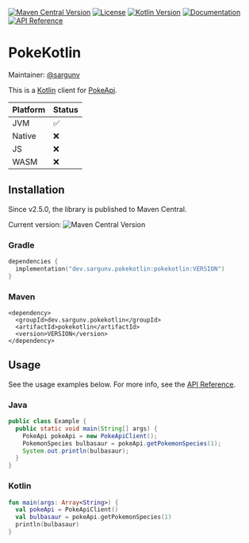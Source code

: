 [![Maven Central Version](https://img.shields.io/maven-central/v/dev.sargunv.pokekotlin/pokekotlin?label=Maven)](https://central.sonatype.com/namespace/dev.sargunv.pokekotlin)
[![License](https://img.shields.io/github/license/PokeAPI/pokekotlin?label=License)](https://github.com/PokeAPI/pokekotlin/blob/main/LICENSE)
[![Kotlin Version](https://img.shields.io/badge/dynamic/toml?url=https%3A%2F%2Fraw.githubusercontent.com%2FPokeAPI%2Fpokekotlin%2Frefs%2Fheads%2Fmain%2Fgradle%2Flibs.versions.toml&query=versions.gradle-kotlin&prefix=v&logo=kotlin&label=Kotlin)](./gradle/libs.versions.toml)
[![Documentation](https://img.shields.io/badge/Documentation-blue?logo=MaterialForMkDocs&logoColor=white)](https://pokeapi.github.io/pokekotlin/)
[![API Reference](https://img.shields.io/badge/API_Reference-blue?logo=Kotlin&logoColor=white)](https://pokeapi.github.io/pokekotlin/api/)

# PokeKotlin

Maintainer: [@sargunv](https://github.com/sargunv)

This is a [Kotlin](https://kotlinlang.org/) client for
[PokeApi](https://github.com/PokeAPI/pokeapi).

| Platform | Status             |
| -------- | ------------------ |
| JVM      | :white_check_mark: |
| Native   | :x:                |
| JS       | :x:                |
| WASM     | :x:                |

## Installation

Since v2.5.0, the library is published to Maven Central.

Current version:
![Maven Central Version](https://img.shields.io/maven-central/v/dev.sargunv.pokekotlin/pokekotlin)

### Gradle

```kts
dependencies {
  implementation("dev.sargunv.pokekotlin:pokekotlin:VERSION")
}
```

### Maven

```
<dependency>
  <groupId>dev.sargunv.pokekotlin</groupId>
  <artifactId>pokekotlin</artifactId>
  <version>VERSION</version>
</dependency>
```

## Usage

See the usage examples below. For more info, see the
[API Reference](https://pokeapi.github.io/pokekotlin/api/).

### Java

```java
public class Example {
  public static void main(String[] args) {
    PokeApi pokeApi = new PokeApiClient();
    PokemonSpecies bulbasaur = pokeApi.getPokemonSpecies(1);
    System.out.println(bulbasaur);
  }
}
```

### Kotlin

```kotlin
fun main(args: Array<String>) {
  val pokeApi = PokeApiClient()
  val bulbasaur = pokeApi.getPokemonSpecies(1)
  println(bulbasaur)
}
```
